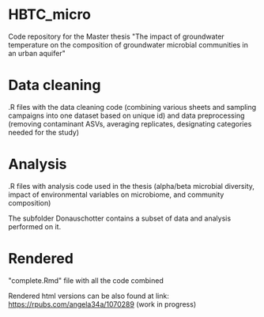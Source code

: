 # HBTC_micro
Code repository for the Master thesis "The impact of groundwater temperature on the composition of groundwater microbial communities in an urban aquifer"

# Data cleaning
.R files with the data cleaning code (combining various sheets and sampling campaigns into one dataset based on unique id) and data preprocessing (removing contaminant ASVs, averaging replicates, designating categories needed for the study) 

# Analysis
.R files with analysis code used in the thesis (alpha/beta microbial diversity, impact of environmental variables on microbiome, and community composition)

The subfolder Donauschotter contains a subset of data and analysis performed on it.



# Rendered
"complete.Rmd" file with all the code combined


Rendered html versions can be also found at link: https://rpubs.com/angela34a/1070289 (work in progress)

